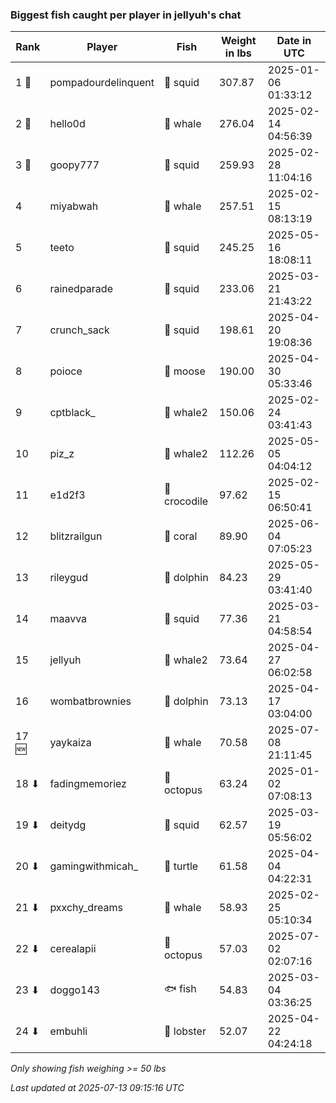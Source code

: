 ### Biggest fish caught per player in jellyuh's chat
| Rank | Player | Fish | Weight in lbs | Date in UTC |
|------|--------|-----------|---------|-----|
| 1 🥇  | pompadourdelinquent | 🦑 squid | 307.87 | 2025-01-06 01:33:12 |
| 2 🥈  | hello0d | 🐳 whale | 276.04 | 2025-02-14 04:56:39 |
| 3 🥉  | goopy777 | 🦑 squid | 259.93 | 2025-02-28 11:04:16 |
| 4  | miyabwah | 🐳 whale | 257.51 | 2025-02-15 08:13:19 |
| 5  | teeto | 🦑 squid | 245.25 | 2025-05-16 18:08:11 |
| 6  | rainedparade | 🦑 squid | 233.06 | 2025-03-21 21:43:22 |
| 7  | crunch_sack | 🦑 squid | 198.61 | 2025-04-20 19:08:36 |
| 8  | poioce | 🫎 moose | 190.00 | 2025-04-30 05:33:46 |
| 9  | cptblack_ | 🐋 whale2 | 150.06 | 2025-02-24 03:41:43 |
| 10  | piz_z | 🐋 whale2 | 112.26 | 2025-05-05 04:04:12 |
| 11  | e1d2f3 | 🐊 crocodile | 97.62 | 2025-02-15 06:50:41 |
| 12  | blitzrailgun | 🪸 coral | 89.90 | 2025-06-04 07:05:23 |
| 13  | rileygud | 🐬 dolphin | 84.23 | 2025-05-29 03:41:40 |
| 14  | maavva | 🦑 squid | 77.36 | 2025-03-21 04:58:54 |
| 15  | jellyuh | 🐋 whale2 | 73.64 | 2025-04-27 06:02:58 |
| 16  | wombatbrownies | 🐬 dolphin | 73.13 | 2025-04-17 03:04:00 |
| 17 🆕 | yaykaiza | 🐳 whale | 70.58 | 2025-07-08 21:11:45 |
| 18 ⬇ | fadingmemoriez | 🐙 octopus | 63.24 | 2025-01-02 07:08:13 |
| 19 ⬇ | deitydg | 🦑 squid | 62.57 | 2025-03-19 05:56:02 |
| 20 ⬇ | gamingwithmicah_ | 🐢 turtle | 61.58 | 2025-04-04 04:22:31 |
| 21 ⬇ | pxxchy_dreams | 🐳 whale | 58.93 | 2025-02-25 05:10:34 |
| 22 ⬇ | cerealapii | 🐙 octopus | 57.03 | 2025-07-02 02:07:16 |
| 23 ⬇ | doggo143 | 🐟 fish | 54.83 | 2025-03-04 03:36:25 |
| 24 ⬇ | embuhli | 🦞 lobster | 52.07 | 2025-04-22 04:24:18 |

_Only showing fish weighing >= 50 lbs_

_Last updated at 2025-07-13 09:15:16 UTC_
